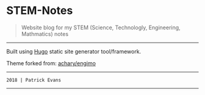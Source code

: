 # STEM-Notes

> Website blog for my STEM (Science, Technologly, Engineering, Mathmatics) notes

----

Built using [Hugo](https://gohugo.io/) static site generator tool/framework.

Theme forked from: [achary/engimo](https://github.com/achary/engimo)

----

`2018 | Patrick Evans`

----
